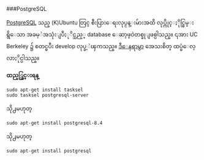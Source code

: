 ###PostgreSQL

[PostgreSQL](http://www.postgresql.org/) သည္ (K)Ubuntu တြင္ စီးပြားေရးလုပ္ငန္းမ်ားအထိ လုပ္ကိုင္ႏိုင္စြမ္းရွိေသာ အခမ့ဲအသုံးျပဳႏုိင္သည့္ database ေဆာ့ဖ္ဝဲတစ္ခုျဖစ္ပါသည္။ ၎အား UC Berkeley ၌ စတင္ၿပီး develop လုပ္ခ့ဲၾကသည္။ [ဒီေနရာမွာ](http://www.postgresql.org/docs/8.4/static/admin.html) အေသးစိတ္ ထပ္မံေလ့လာႏိုင္ပါသည္။

**ထည့္သြင္းရန္**

	sudo apt-get install tasksel
	sudo tasksel postgresql-server

သို႕မဟုတ္

	sudo apt-get install postgresql-8.4

သို႕မဟုတ္

	sudo apt-get install postgresql
